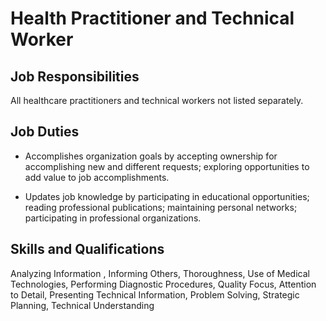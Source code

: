 # Health Practitioner and Technical Worker

## Job Responsibilities

All healthcare practitioners and technical workers not listed separately.

## Job Duties

* Accomplishes organization goals by accepting ownership for accomplishing new and different requests; exploring opportunities to add value to job accomplishments.

* Updates job knowledge by participating in educational opportunities; reading professional publications; maintaining personal networks; participating in professional organizations.

## Skills and Qualifications

Analyzing Information , Informing Others, Thoroughness, Use of Medical Technologies, Performing Diagnostic Procedures, Quality Focus, Attention to Detail, Presenting Technical Information, Problem Solving, Strategic Planning, Technical Understanding

